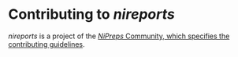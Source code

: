 # Contributing to *nireports*

*nireports* is a project of the [*NiPreps* Community, which specifies the contributing guidelines](https://www.nipreps.org/community/).
